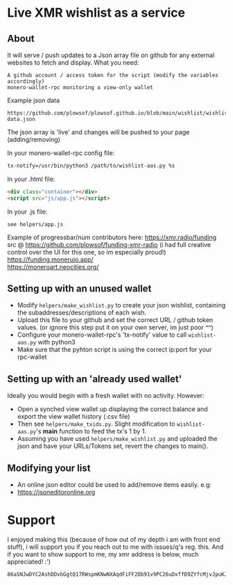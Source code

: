 # Live XMR wishlist as a service

## About
It will serve / push updates to a Json array file on github for any external websites to fetch and display.
What you need:
```
A github account / access token for the script (modify the variables accordingly)
monero-wallet-rpc monitoring a view-only wallet
```
Example json data
```
https://github.com/plowsof/plowsof.github.io/blob/main/wishlist/wishlist-data.json
```
The json array is 'live' and changes will be pushed to your page (adding/removing)

In your monero-wallet-rpc config file:
```bash
tx-notify=/usr/bin/python3 /path/to/wishlist-aas.py %s
```

In your .html file:
```html
<div class="container"></div>
<script src="js/app.js"></script>
```

In your .js file:
```
see helpers/app.js
```

Example of progressbar/num contributors here: 
https://xmr.radio/funding src @ https://github.com/plowsof/funding-xmr-radio (i had full creative control over the UI for this one, so im especially proud!)
https://funding.monerujo.app/    
https://moneroart.neocities.org/    

## Setting up with an unused wallet
- Modify ```helpers/make_wishlist.py``` to create your json wishlist, containing the subaddresses/descriptions of each wish.
- Upload this file to your github and set the correct URL / github token values. (or ignore this step put it on your own server, im just poor ^^)
- Configure your monero-wallet-rpc's 'tx-notify' value to call ```wishlist-aas.py``` with python3
- Make sure that the pyhton script is using the correct ip:port for your rpc-wallet

## Setting up with an 'already used wallet'
Ideally you would begin with a fresh wallet with no activity. However:  
- Open a synched view wallet up displaying the correct balance and export the view wallet history (.csv file)
- Then see ```helpers/make_txids.py```. Slight modification to ```wishlist-aas.py```'s __main__ function to feed the tx's 1 by 1.
- Assuming you have used ```helpers/make_wishlist.py``` and uploaded the json and have your URLs/Tokens set, revert the changes to main().

## Modifying your list
- An online json editor could be used to add/remove items easily. e.g:
- https://jsoneditoronline.org

# Support
I enjoyed making this (because of how out of my depth i am with front end stuff), i will support you if you reach out to me with issues/q's reg. this.
And if you want to show support to me, my xmr address is below, much appreciated! :')
```
86aSNJwDYC2AshDDvbGgtQ17RWspmKNwNXAqdFiFF2Db91v9PC26uDxffD9ZYfcMjvJpuKJepsQtELAdmXVk85E1DsuL6rG
```
